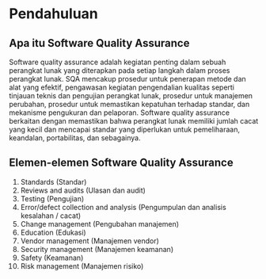 # Pendahuluan
## Apa itu Software Quality Assurance
Software quality assurance adalah kegiatan penting dalam sebuah perangkat lunak yang diterapkan pada setiap langkah dalam proses perangkat lunak. SQA mencakup prosedur untuk penerapan metode dan alat yang efektif, pengawasan kegiatan pengendalian kualitas seperti tinjauan teknis dan pengujian perangkat lunak, prosedur untuk manajemen perubahan, prosedur untuk memastikan kepatuhan terhadap standar, dan mekanisme pengukuran dan pelaporan. Software quality assurance berkaitan dengan memastikan bahwa perangkat lunak memiliki jumlah cacat yang kecil dan mencapai standar yang diperlukan untuk pemeliharaan, keandalan, portabilitas, dan sebagainya.

## Elemen-elemen Software Quality Assurance
1. Standards (Standar)
2. Reviews and audits (Ulasan dan audit)
3. Testing (Pengujian)
4. Error/defect collection and analysis (Pengumpulan dan analisis kesalahan / cacat)
5. Change management (Pengubahan manajemen)
6. Education (Edukasi)
7. Vendor management (Manajemen vendor)
8. Security management (Manajemen keamanan)
9. Safety (Keamanan)
10. Risk management (Manajemen risiko)










